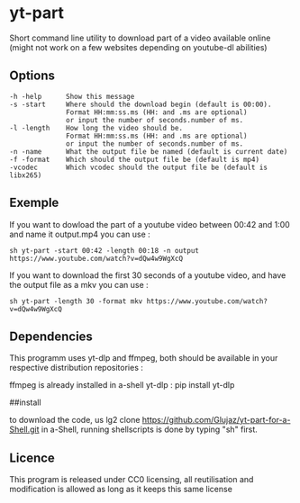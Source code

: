 # yt-part
Short command line utility to download part of a video available online (might not work on a few websites depending on youtube-dl abilities)

## Options

    -h -help      Show this message   
    -s -start     Where should the download begin (default is 00:00).
                  Format HH:mm:ss.ms (HH: and .ms are optional)
                  or input the number of seconds.number of ms.   
    -l -length    How long the video should be.
                  Format HH:mm:ss.ms (HH: and .ms are optional)
                  or input the number of seconds.number of ms.   
    -n -name      What the output file be named (default is current date)   
    -f -format    Which should the output file be (default is mp4)  
    -vcodec       Which vcodec should the output file be (default is libx265)

## Exemple

If you want to dowload the part of a youtube video between 00:42 and 1:00 and name it output.mp4 you can use :  

`sh yt-part -start 00:42 -length 00:18 -n output https://www.youtube.com/watch?v=dQw4w9WgXcQ`  

If you want to download the first 30 seconds of a youtube video, and have the output file as a mkv you can use :  

`sh yt-part -length 30 -format mkv https://www.youtube.com/watch?v=dQw4w9WgXcQ`

## Dependencies

This programm uses yt-dlp and ffmpeg, both should be available in your respective distribution repositories :


ffmpeg is already installed in a-shell
yt-dlp : pip install yt-dlp


##install

to download the code, us lg2 clone https://github.com/Glujaz/yt-part-for-a-Shell.git
in a-Shell, running shellscripts is done by typing "sh" first.

## Licence

This program is released under CC0 licensing, all reutilisation and modification is allowed as long as it keeps this same license
